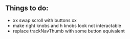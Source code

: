 ## Things to do:

- xx swap scroll with buttons xx
- make right knobs and h knobs look not interactable
- replace trackNavThumb with some button equivalent
